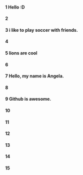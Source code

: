 #### 1 Hello :D    
#### 2
#### 3 i like to play soccer with friends. 
#### 4
#### 5 lions are cool
#### 6
#### 7 Hello, my name is Angela. 
#### 8
#### 9 Github is awesome. 

#### 10
#### 11
#### 12
#### 13
#### 14
#### 15
